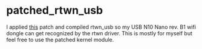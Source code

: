 # patched_rtwn_usb

I applied [this](https://bugs.freebsd.org/bugzilla/show_bug.cgi?id=254280) patch and compiled rtwn_usb so my USB N10 Nano rev. B1 wifi dongle can get recognized by the rtwn driver. This is mostly for myself but feel free to use the patched kernel module.
